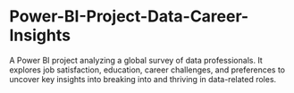# Power-BI-Project-Data-Career-Insights
A Power BI project analyzing a global survey of data professionals. It explores job satisfaction, education, career challenges, and preferences to uncover key insights into breaking into and thriving in data-related roles.
